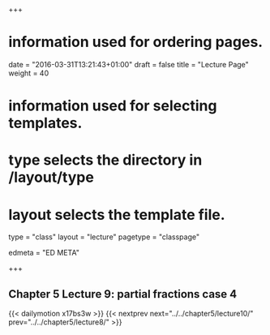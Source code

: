 +++
# information used for ordering pages.
date = "2016-03-31T13:21:43+01:00"
draft = false
title = "Lecture Page"
weight = 40

# information used for selecting templates.
# type selects the directory in /layout/type
# layout selects the template file.

type   = "class"
layout = "lecture"
pagetype = "classpage"





edmeta = "ED META"

+++
## Chapter 5 Lecture 9: partial fractions case 4
{{< dailymotion x17bs3w >}}
{{< nextprev next="../../chapter5/lecture10/"     prev="../../chapter5/lecture8/"  >}}

